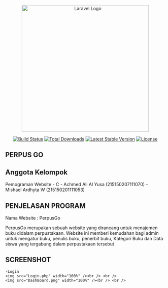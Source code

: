 <p align="center"><a href="https://laravel.com" target="_blank"><img src="https://raw.githubusercontent.com/laravel/art/master/logo-lockup/5%20SVG/2%20CMYK/1%20Full%20Color/laravel-logolockup-cmyk-red.svg" width="400" alt="Laravel Logo"></a></p>

<p align="center">
<a href="https://github.com/laravel/framework/actions"><img src="https://github.com/laravel/framework/workflows/tests/badge.svg" alt="Build Status"></a>
<a href="https://packagist.org/packages/laravel/framework"><img src="https://img.shields.io/packagist/dt/laravel/framework" alt="Total Downloads"></a>
<a href="https://packagist.org/packages/laravel/framework"><img src="https://img.shields.io/packagist/v/laravel/framework" alt="Latest Stable Version"></a>
<a href="https://packagist.org/packages/laravel/framework"><img src="https://img.shields.io/packagist/l/laravel/framework" alt="License"></a>
</p>

## PERPUS GO

## Anggota Kelompok
Pemograman Website - C
    - Achmed Ali Al Yusa (215150207111070)
    - Mishael Ardhyta W (215150201111053)

## PENJELASAN PROGRAM

Nama Website : PerpusGo

PerpusGo merupakan sebuah website yang dirancang untuk menajemen buku didalam perpustakaan. Website ini memberi kemudahan bagi admin untuk mengatur buku, penulis buku, penerbit buku, Kategori Buku dan Data siswa yang tergabung dalam perpustakaan tersebut

## SCREENSHOT
    -Login
    <img src="Login.php" width="100%" /><br /> <br />
    <img src="DashBoard.png" width="100%" /><br /> <br />

